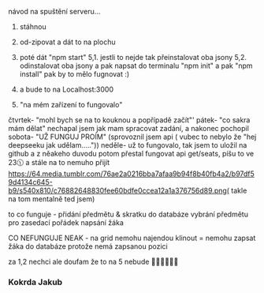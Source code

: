 návod na spuštění serveru...

1. stáhnou
2. od-zipovat a dát to na plochu



5.  poté dát "npm start"
     5,1. jestli to nejde tak přeinstalovat oba jsony
        5,2. odinstalovat oba jsony a pak napsat do terminalu "npm init" a pak "npm install" pak by to mělo fugnovat :)
7.  a bude to na Localhost:3000
8.  "na mém zařízení to fungovalo"



čtvrtek- "mohl bych se na to kouknou a popřípadě začít"'
pátek- "co sakra mám dělat" nechapal jsem jak mam spracovat zadání, a nakonec pochopil
sobota- "UŽ FUNGUJ PROÍM" (sprovoznil jsem api ( vubec to nebylo že "hej deepseeku jak udělam....."))
neděle- už to fungovalo, tak jsem to uložil na github a z něakeho duvodu potom přestal fungovat api get/seats, píšu to ve 23🕦 a stále na to nemuho přijít https://64.media.tumblr.com/76ae2a0216bba7afaa9b94f8b40fb4a2/b97df59d4134c645-b9/s540x810/c76882648830fee60bdfe0ccea12a1a376756d89.png( takle na tom mentalně ted jsem)


to co funguje -
přidání předmětu & skratku do databáze
vybrání předmětu pro zasedací pořádek
napsání žáka

CO NEFUNGUJE NEAK -
na grid nemohu najendou klinout = nemohu zapsat žáka do databáze protože nemá zapsanou pozici



za 1,2 nechci ale doufam že to na 5 nebude 🙏🙏😭😭🥀🥀

### Kokrda Jakub                                                      
